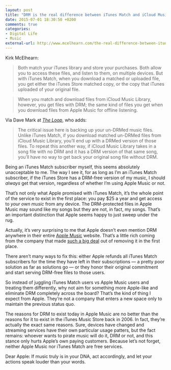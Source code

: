 ```yaml
---
layout: post
title: "DRM is the real difference between iTunes Match and iCloud Music Library"
date: 2015-07-01 18:30:50 +0200
comments: true
categories:
- Digital Life
- Music
external-url: http://www.mcelhearn.com/the-real-difference-between-itunes-match-and-icloud-music-library-drm/ 
---
```


Kirk McElhearn:

> Both match your iTunes library and store your purchases. Both allow you to access these files, and listen to them, on multiple devices. But with iTunes Match, when you download a matched or uploaded file, you get either the iTunes Store matched copy, or the copy that iTunes uploaded of your original file.

> When you match and download files from iCloud Music Library, however, you get files with DRM; the same kind of files you get when you download files from Apple Music for offline listening.

Via Dave Mark at _[The Loop](http://www.loopinsight.com/2015/07/01/icloud-music-library-adds-drm-to-your-matched-files/)_, who adds:

> The critical issue here is backing up your un-DRMed music files. Unlike iTunes Match, if you download matched un-DRMed files from iCloud Music Library, you’ll end up with a DRMed version of those files. To repeat this another way, if iCloud Music Library takes in a song file with no DRM and it has a DRM version of that same song, you’ll have no way to get back your original song file without DRM.

Being an iTunes Match subscriber myself, this seems absolutely unacceptable to me. The way I see it, for as long as I’m an iTunes Match subscriber, if the iTunes Store has a DRM-free version of my music, I should _always_ get that version, regardless of whether I’m using Apple Music or not.

That’s not only what Apple promised with iTunes Match, it’s the whole point of the service to exist in the first place: you pay $25 a year and get access to _your own music_ from any device. The DRM-protected files in Apple Music may sound like my songs but they are not, in fact, my songs. That’s an important distinction that Apple seems happy to just sweep under the rug.

Actually, it’s very surprising to me that Apple doesn’t even mention DRM anywhere in their entire [Apple Music](https://www.apple.com/music/) website. That’s a little rich coming from the company that made [such a big deal](https://web.archive.org/web/20080107121341/http://www.apple.com/hotnews/thoughtsonmusic/) out of removing it in the first place.

There aren’t many ways to fix this: either Apple refunds all iTunes Match subscribers for the time they have left in their subscriptions — a pretty poor solution as far as solutions go — or they honor their original commitment and start serving DRM-free files to those users.

So instead of juggling iTunes Match users vs Apple Music users and treating them differently, why not aim for something more Apple-like and eliminate DRM completely across the board? That’s the kind of thing I expect from Apple. They’re not a company that enters a new space only to maintain the previous status quo.

The reasons for DRM to exist today in Apple Music are no better than the reasons for it to exist in the iTunes Music Store back in 2006. In fact, they’re actually the exact same reasons. Sure, devices have changed and streaming services have their own particular usage patters, but the fact remains: whoever wants to pirate music will do it, DRM or not, and this stance only hurts Apple’s own paying customers. Because let’s not forget, neither Apple Music nor iTunes Match are free services. 

Dear Apple: If music truly is in your DNA, act accordingly, and let your actions speak louder than your words.